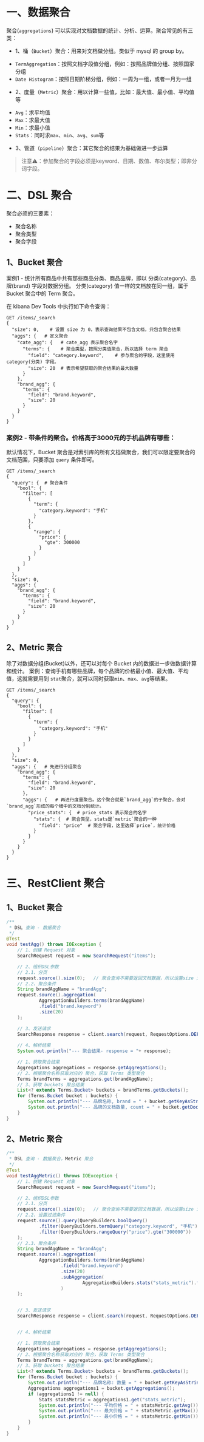 # 一、数据聚合
聚合(`aggregations`) 可以实现对文档数据的统计、分析、运算。聚合常见的有三类：

* 1、桶（`Bucket`）聚合：用来对文档做分组。类似于 mysql 的 group by。
- `TermAggregation`：按照文档字段值分组，例如：按照品牌值分组、按照国家分组
- `Date Histogram`：按照日期阶梯分组，例如：一周为一组，或者一月为一组

* 2、度量（`Metric`）聚合：用以计算一些值，比如：最大值、最小值、平均值等
- `Avg`：求平均值
- `Max`：求最大值
- `Min`：求最小值
- `Stats`：同时求`max`、`min`、`avg`、`sum`等

* 3、管道（`pipeline`）聚合：其它聚合的结果为基础做进一步运算

> 注意⚠️：参加聚合的字段必须是keyword、日期、数值、布尔类型；即非分词字段。

# 二、DSL 聚合

聚合必须的三要素：

- 聚合名称
- 聚合类型
- 聚合字段

## 1、Bucket 聚合
案例1 - 统计所有商品中共有那些商品分类、商品品牌，即以 分类(category)、品牌(brand) 字段对数据分组。
分类(category) 值一样的文档放在同一组，属于 Bucket 聚合中的 Term 聚合。

在 kibana Dev Tools 中执行如下命令查询：
```shell
GET /items/_search
{
  "size": 0,    # 设置 size 为 0，表示查询结果不包含文档，只包含聚合结果
  "aggs": {   # 定义聚合
    "cate_agg": {   # cate_agg 表示聚合名字
      "terms": {    # 聚合类型，按照分类值聚合，所以选择 term 聚合
        "field": "category.keyword",    # 参与聚合的字段，这里使用 category(分类) 字段。
        "size": 20  # 表示希望获取的聚合结果的最大数量
      }
    },
    "brand_agg": {
      "terms": {
        "field": "brand.keyword",
        "size": 20
      }
    }
  }
}
```

### 案例2 - 带条件的聚合。价格高于3000元的手机品牌有哪些：
默认情况下，Bucket 聚合是对索引库的所有文档做聚合，我们可以限定要聚合的文档范围，只要添加 `query` 条件即可。
```shell
GET /items/_search
{
  "query": {  # 聚合条件
    "bool": {
      "filter": [
        {
          "term": {
            "category.keyword": "手机"
          }
        },
        {
          "range": {
            "price": {
              "gte": 300000
            }
          }
        }
      ]
    }
  },
  "size": 0,
  "aggs": {
    "brand_agg": {
      "terms": {
        "field": "brand.keyword",
        "size": 20
      }
    }
  }
}
```

## 2、Metric 聚合 
除了对数据分组(Bucket)以外，还可以对每个 Bucket 内的数据进一步做数据计算和统计。
案例：查询手机有哪些品牌，每个品牌的价格最小值、最大值、平均值，这就需要用到 `stat`聚合，就可以同时获取`min`、`max`、`avg`等结果。
```shell
GET /items/_search
{
  "query": {
    "bool": {
      "filter": [
        {
          "term": {
            "category.keyword": "手机"
          }
        }
      ]
    }
  }, 
  "size": 0,
  "aggs": {   # 先进行分组聚合
    "brand_agg": {
      "terms": {
        "field": "brand.keyword",
        "size": 20
      },
      "aggs": {   # 再进行度量聚合。这个聚合就是`brand_agg`的子聚合，会对`brand_agg`形成的每个桶中的文档分别统计。
        "price_stats": {  # price_stats 表示聚合的名字
          "stats": {  # 聚合类型，stats是`metric`聚合的一种
            "field": "price"  # 聚合字段，这里选择`price`，统计价格
          }
        }
      }
    }
  }
}
```

# 三、RestClient 聚合

## 1、Bucket 聚合
```java
/**
 * DSL 查询 - 数据聚合
 */
@Test
void testAgg() throws IOException {
    // 1、创建 Request 对象
    SearchRequest request = new SearchRequest("items");

    // 2、组织DSL参数
    // 2.1、分页
    request.source().size(0);   // 聚合查询不需要返回文档数据，所以设置size 为0
    // 2.2、聚合条件
    String brandAggName = "brandAgg";
    request.source().aggregation(
            AggregationBuilders.terms(brandAggName)
            .field("brand.keyword")
            .size(20)
    );

    // 3、发送请求
    SearchResponse response = client.search(request, RequestOptions.DEFAULT);
    
    // 4、解析结果
    System.out.println("--- 聚合结果- response = "+ response);

    // 1、获取聚合结果
    Aggregations aggregations = response.getAggregations();
    // 2、根据聚合名称获取对应的 聚合，获取 Terms 类型聚合
    Terms brandTerms = aggregations.get(brandAggName);
    // 3、获取 buckets 聚合结果
    List<? extends Terms.Bucket> buckets = brandTerms.getBuckets();
    for (Terms.Bucket bucket : buckets) {
        System.out.println("--- 品牌名称, brand = " + bucket.getKeyAsString());
        System.out.println("--- 品牌的文档数量, count = " + bucket.getDocCount());
    }
}
```

## 2、Metric 聚合
```java
/**
 * DSL 查询 - 数据聚合，Metric 聚合
 */
@Test
void testAggMetric() throws IOException {
    // 1、创建 Request 对象
    SearchRequest request = new SearchRequest("items");

    // 2、组织DSL参数
    // 2.1、分页
    request.source().size(0);   // 聚合查询不需要返回文档数据，所以设置size 为0
    // 2.2、设置过滤条件
    request.source().query(QueryBuilders.boolQuery()
            .filter(QueryBuilders.termQuery("category.keyword", "手机"))
            .filter(QueryBuilders.rangeQuery("price").gte("300000"))
    );
    // 2.3、聚合条件
    String brandAggName = "brandAgg";
    request.source().aggregation(
            AggregationBuilders.terms(brandAggName)
                    .field("brand.keyword")
                    .size(20)
                    .subAggregation(
                            AggregationBuilders.stats("stats_metric").field("price")
                    )
    );


    // 3、发送请求
    SearchResponse response = client.search(request, RequestOptions.DEFAULT);


    // 4、解析结果

    // 1、获取聚合结果
    Aggregations aggregations = response.getAggregations();
    // 2、根据聚合名称获取对应的 聚合，获取 Terms 类型聚合
    Terms brandTerms = aggregations.get(brandAggName);
    // 3、获取 buckets 聚合结果
    List<? extends Terms.Bucket> buckets = brandTerms.getBuckets();
    for (Terms.Bucket bucket : buckets) {
        System.out.println("--- 品牌名称: 数量 = " + bucket.getKeyAsString() + ": " + bucket.getDocCount());
        Aggregations aggregations1 = bucket.getAggregations();
        if (aggregations1 != null) {
            Stats statsMetric = aggregations1.get("stats_metric");
            System.out.println("--- 平均价格 = " + statsMetric.getAvg());
            System.out.println("--- 最大价格 = " + statsMetric.getMax());
            System.out.println("--- 最小价格 = " + statsMetric.getMin());
        }
    }
}
```